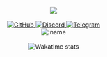<p align="center">
  <a href="https://discord.com/users/442626774841556992"> <img align="center" src="https://lanyard.kyrie25.dev/api/442626774841556992?waveColor=222&waveSpotifyColor=212121&gradient=fff&borderRadius=25px&bg=000"/></a>
  <br>
  <br>
  <a href="https://github.com/prettylittlelies">
    <img src="https://img.shields.io/badge/-GitHub-black?style=plastic&logo=github&logoColor=white" alt="GitHub" />
  </a>
  <a href="https://discord.com/users/442626774841556992">
    <img src="https://img.shields.io/badge/-Discord-black?style=plastic&logo=discord&logoColor=white" alt="Discord" />
  </a>
  <a href="https://t.me/uniquify">
    <img src="https://img.shields.io/badge/-Telegram-black?style=plastic&logo=telegram&logoColor=white" alt="Telegram" />
  </a>
  <br>
  <img src="https://komarev.com/ghpvc/?username=vawnair&color=gray&style=plastic" alt=":name" />
  <br>
  <br>
  <img src="https://github-readme-stats.vercel.app/api/wakatime?username=bhop&theme=dark&hide_border=true&layout=compact&api_domain=wakapi.dev&langs_count=6&disable_animations=true&hide_title=true&hide=text,css,unknown,jsx,bash" alt="Wakatime stats" />

</p>

